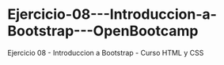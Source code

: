 # Ejercicio-08---Introduccion-a-Bootstrap---OpenBootcamp
Ejercicio 08 - Introduccion a Bootstrap - Curso HTML y CSS
